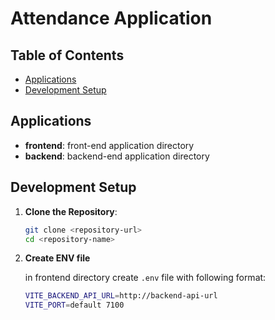 # Attendance Application

## Table of Contents

- [Applications](#applications)
- [Development Setup](#development-setup)

## Applications
- **frontend**: front-end application directory
- **backend**:  backend-end application directory

## Development Setup

1. **Clone the Repository**:
   ```bash
   git clone <repository-url>
   cd <repository-name>
   ```

2. **Create ENV file**
   
   in frontend directory create `.env` file with following format:
   
   ```bash
   VITE_BACKEND_API_URL=http://backend-api-url
   VITE_PORT=default 7100
   ```

